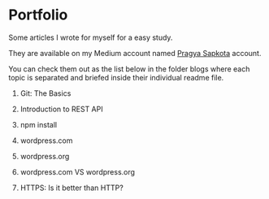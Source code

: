 # Portfolio

Some articles I wrote for myself for a easy study. 

They are available on my Medium account named [Pragya Sapkota](https://medium.com/@pragyasapkota) account. 

You can check them out as the list below in the folder blogs where each topic is separated and briefed inside their individual  readme file. 

1. Git: The Basics

2. Introduction to REST API

3. npm install

4. wordpress.com 

5. wordpress.org

6. wordpress.com VS wordpress.org

7. HTTPS: Is it better than HTTP?